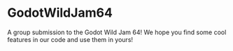 # GodotWildJam64
A group submission to the Godot Wild Jam 64! We hope you find some cool features in our code and use them in yours!
